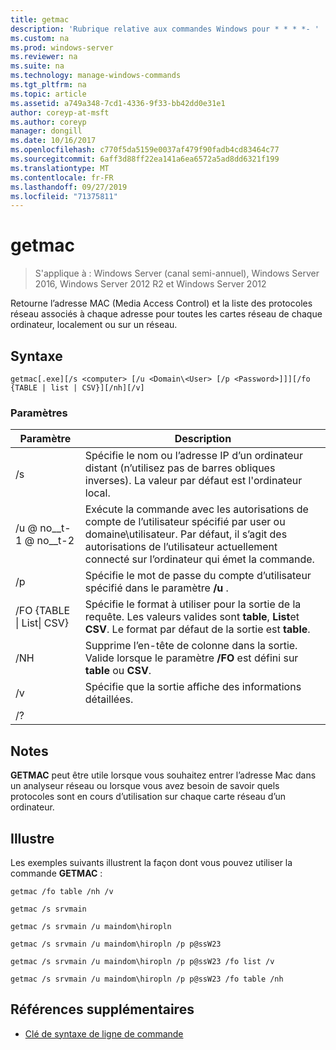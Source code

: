 ```yaml
---
title: getmac
description: 'Rubrique relative aux commandes Windows pour * * * *- '
ms.custom: na
ms.prod: windows-server
ms.reviewer: na
ms.suite: na
ms.technology: manage-windows-commands
ms.tgt_pltfrm: na
ms.topic: article
ms.assetid: a749a348-7cd1-4336-9f33-bb42dd0e31e1
author: coreyp-at-msft
ms.author: coreyp
manager: dongill
ms.date: 10/16/2017
ms.openlocfilehash: c770f5da5159e0037af479f90fadb4cd83464c77
ms.sourcegitcommit: 6aff3d88ff22ea141a6ea6572a5ad8dd6321f199
ms.translationtype: MT
ms.contentlocale: fr-FR
ms.lasthandoff: 09/27/2019
ms.locfileid: "71375811"
---
```

# <a name="getmac"></a>getmac

>S'applique à : Windows Server (canal semi-annuel), Windows Server 2016, Windows Server 2012 R2 et Windows Server 2012

Retourne l’adresse MAC (Media Access Control) et la liste des protocoles réseau associés à chaque adresse pour toutes les cartes réseau de chaque ordinateur, localement ou sur un réseau. 
## <a name="syntax"></a>Syntaxe
```
getmac[.exe][/s <computer> [/u <Domain\<User> [/p <Password>]]][/fo {TABLE | list | CSV}][/nh][/v]
```
### <a name="parameters"></a>Paramètres

|             Paramètre              |                                                                                          Description                                                                                          |
|------------------------------------|-----------------------------------------------------------------------------------------------------------------------------------------------------------------------------------------------|
|           /s <computer>            |                                      Spécifie le nom ou l’adresse IP d’un ordinateur distant (n’utilisez pas de barres obliques inverses). La valeur par défaut est l'ordinateur local.                                       |
|        /u <Domain> @ no__t-1 @ no__t-2         | Exécute la commande avec les autorisations de compte de l’utilisateur spécifié par user ou domaine\utilisateur. Par défaut, il s’agit des autorisations de l’utilisateur actuellement connecté sur l’ordinateur qui émet la commande. |
|           /p <Password>            |                                                     Spécifie le mot de passe du compte d’utilisateur spécifié dans le paramètre **/u** .                                                     |
| /FO {TABLE &#124; List&#124; CSV} |                       Spécifie le format à utiliser pour la sortie de la requête. Les valeurs valides sont **table**, **List**et **CSV**. Le format par défaut de la sortie est **table**.                        |
|                /NH                 |                                             Supprime l’en-tête de colonne dans la sortie. Valide lorsque le paramètre **/FO** est défini sur **table** ou **CSV**.                                              |
|                 /v                 |                                                                    Spécifie que la sortie affiche des informations détaillées.                                                                     |
|                 /?                 |                                                                                                                                                                                               |

## <a name="remarks"></a>Notes
**GETMAC** peut être utile lorsque vous souhaitez entrer l’adresse Mac dans un analyseur réseau ou lorsque vous avez besoin de savoir quels protocoles sont en cours d’utilisation sur chaque carte réseau d’un ordinateur.
## <a name="BKMK_Examples"></a>Illustre
Les exemples suivants illustrent la façon dont vous pouvez utiliser la commande **GETMAC** :
```
getmac /fo table /nh /v
```
```
getmac /s srvmain
```
```
getmac /s srvmain /u maindom\hiropln
```
```
getmac /s srvmain /u maindom\hiropln /p p@ssW23
```
```
getmac /s srvmain /u maindom\hiropln /p p@ssW23 /fo list /v
```
```
getmac /s srvmain /u maindom\hiropln /p p@ssW23 /fo table /nh
```
## <a name="additional-references"></a>Références supplémentaires
-   [Clé de syntaxe de ligne de commande](command-line-syntax-key.md)
